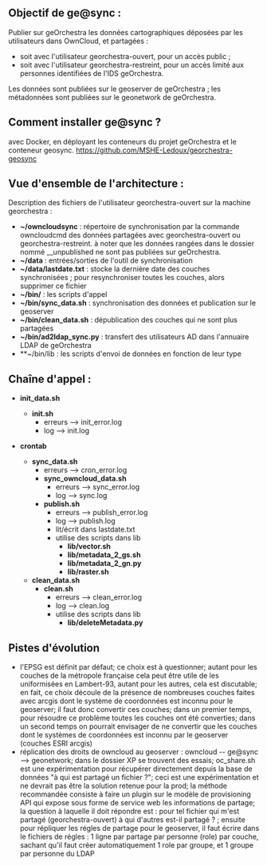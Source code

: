 Objectif de ge@sync :
---------------------
Publier sur geOrchestra les données cartographiques déposées par les utilisateurs dans OwnCloud, et partagées :
- soit avec l'utilisateur georchestra-ouvert, pour un accès public ; 
- soit avec l'utilisateur georchestra-restreint, pour un accès limité aux personnes identifiées de l'IDS geOrchestra.

Les données sont publiées sur le geoserver de geOrchestra ; les métadonnées sont publiées sur le geonetwork de geOrchestra.


Comment installer ge@sync ?
---------------------------
avec Docker, en déployant les conteneurs du projet geOrchestra et le conteneur geosync.
https://github.com/MSHE-Ledoux/georchestra-geosync


Vue d'ensemble de l'architecture :
----------------------------------

Description des fichiers de l'utilisateur georchestra-ouvert sur la machine georchestra :
* **~/owncloudsync** : répertoire de synchronisation par la commande owncloudcmd des données partagées avec georchestra-ouvert ou georchestra-restreint.
                       à noter que les données rangées dans le dossier nommé __unpublished ne sont pas publiées sur geOrchestra.
* **~/data** : entrées/sorties de l'outil de synchronisation
* **~/data/lastdate.txt** : stocke la dernière date des couches synchronisées ; pour resynchroniser toutes les couches, alors supprimer ce fichier
* **~/bin/** : les scripts d'appel
* **~/bin/sync_data.sh** : synchronisation des données et publication sur le geoserver
* **~/bin/clean_data.sh** : dépublication des couches qui ne sont plus partagées
* **~/bin/ad2ldap_sync.py** : transfert des utilisateurs AD dans l'annuaire LDAP de geOrchestra
* **~/bin/lib : les scripts d'envoi de données en fonction de leur type


Chaîne d'appel :
----------------

* **init_data.sh**
  * **init.sh**
    * erreurs --> init_error.log
    * log --> init.log
  
* **crontab**
  * **sync_data.sh**
    * erreurs --> cron_error.log
    * **sync_owncloud_data.sh**
      * erreurs --> sync_error.log
      * log --> sync.log
    * **publish.sh**
      * erreurs --> publish_error.log
      * log --> publish.log
      * lit/écrit dans lastdate.txt
      * utilise des scripts dans lib
        * **lib/vector.sh**
		* **lib/metadata_2_gs.sh**
        * **lib/metadata_2_gn.py**
        * **lib/raster.sh**
  * **clean_data.sh**
    * **clean.sh**
      * erreurs --> clean_error.log
      * log --> clean.log
	  * utilise des scripts dans lib
	    * **lib/deleteMetadata.py**

Pistes d'évolution
------------------

* l'EPSG est définit par défaut; ce choix est à questionner; autant pour les couches de la métropole française cela peut être utile de les uniformisées en Lambert-93, autant pour les autres, cela est discutable; en fait, ce choix découle de la présence de nombreuses couches faites avec arcgis dont le système de coordonnées est inconnu pour le geoserver; il faut donc convertir ces couches; dans un premier temps, pour résoudre ce problème toutes les couches ont été converties; dans un second temps on pourrait envisager de ne convertir que les couches dont le systèmes de coordonnées est inconnu par le geoserver (couches ESRI arcgis)
* réplication des droits de owncloud au geoserver : owncloud -- ge@sync --> geonetwork; dans le dossier XP se trouvent des essais; oc_share.sh est une expérimentation pour récupérer directement depuis la base de données "à qui est partagé un fichier ?"; ceci est une expérimentation et ne devrait pas être la solution retenue pour la prod; la méthode recommandée consiste à faire un plugin sur le modèle de provisioning API qui expose sous forme de service web les informations de partage; la question à laquelle il doit répondre est : pour tel fichier qui m'est partagé (georchestra-ouvert) à qui d'autres est-il partagé ? ; ensuite  pour répliquer les régles de partage pour le geoserver, il faut écrire dans le fichiers de régles : 1 ligne par partage par personne (role) par couche, sachant qu'il faut créer automatiquement 1 role par groupe, et 1 groupe par personne du LDAP


